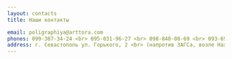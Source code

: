 ```yaml
---
layout: contacts
title: Наши контакты

email: poligraphiya@arttora.com     
phones: 099-387-34-24 <br> 095-031-96-27 <br> 098-840-08-69 <br> 093-690-93-36
address: г. Севастополь ул. Горького, 2 <br> (напротив ЗАГСа, возле Нахимовской администрации)
---
```




